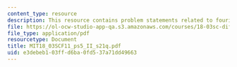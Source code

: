 ```yaml
---
content_type: resource
description: This resource contains problem statements related to fourier series.
file: https://ol-ocw-studio-app-qa.s3.amazonaws.com/courses/18-03sc-differential-equations-fall-2011/e3debeb103ffd6ba0fd537a71dd49663_MIT18_03SCF11_ps5_II_s21q.pdf
file_type: application/pdf
resourcetype: Document
title: MIT18_03SCF11_ps5_II_s21q.pdf
uid: e3debeb1-03ff-d6ba-0fd5-37a71dd49663
---
```

